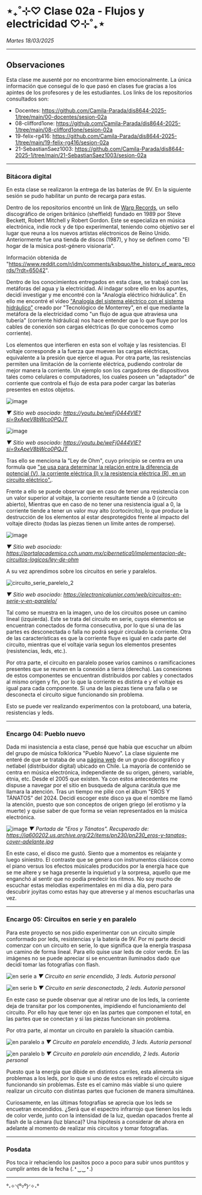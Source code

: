 # ⋆₊˚⊹♡ Clase 02a - Flujos y electricidad ♡⊹˚₊⋆

_Martes 18/03/2025_

***

## Observaciones

<!---Recordar para programar "md" (markdown): 
- https://github.com/adam-p/markdown-here/wiki/Markdown-Cheatsheet 
- https://www.markdownguide.org/basic-syntax/
- El Domingo 30 de marzo cumplí 25... no se porqué me gustaría sentirme orgullosa de ello, que se me reconociera --->

Esta clase me ausenté por no encontrarme bien emocionalmente.
La única información que conseguí de lo que pasó en clases fue gracias a los apintes de los profesores y de les estudiantes.
Los links de los repositorios consultados son:

- Docentes: <https://github.com/Camila-Parada/dis8644-2025-1/tree/main/00-docentes/sesion-02a>
- 08-clifford1one: <https://github.com/Camila-Parada/dis8644-2025-1/tree/main/08-clifford1one/sesion-02a>
- 19-felix-rg416:  <https://github.com/Camila-Parada/dis8644-2025-1/tree/main/19-felix-rg416/sesion-02a>
- 21-SebastianSaez1003: <https://github.com/Camila-Parada/dis8644-2025-1/tree/main/21-SebastianSaez1003/sesion-02a>

***

### Bitácora digital

En esta clase se realizaron la entrega de las baterías de 9V. En la siguiente sesión se pudo habilitar un punto de recarga para estas.

Dentro de los repositorios encontré un link de [Warp Records](https://warp.net/), un sello discográfico de origen británico (sheffield) fundado en 1989 por  Steve Beckett, Robert Mitchell y Robert Gordon. Este se especializa en música electrónica, indie rock y de tipo experimental, teniendo como objetivo ser el lugar que reuna a los nuevos artístas eléctronicos de Reino Unido. Anteriormente fue una tienda de discos (1987), y hoy se definen como "El hogar de la música post-género visionaria".

Información obtenida de "<https://www.reddit.com/r/idm/comments/ksbquo/the_history_of_warp_records/?rdt=65042>".

Dentro de los conocimientos entregados en esta clase, se trabajó con las metáforas del agua y la electricidad. Al indagar sobre ello en los apuntes, decidí investigar y me encontré con la "Analogía eléctrico hidráulica". En ello me encontré el video ["Analogía del sistema eléctrico con el sistema hidráulico"](https://www.youtube.com/watch?v=weFj0444VIE) creado por "Tecnológico de Monterrey", en el que mediante la metáfora de la electricidad como "un flujo de agua que atraviesa una tubería" (corriente hidráulica) nos hace entender que lo que fluye por los cables de conexión son cargas eléctricas (lo que conocemos como corriente).

Los elementos que interfieren en esta son el voltaje y las resistencias. El voltaje corresponde a la fuerza que mueven las cargas eléctricas, equivalente a la presión que ejerce el agua. Por otra parte, las resistencias permiten una limitación de la corriente eléctrica, pudiendo controlar de mejor manera la corriente. Un ejemplo son los cargadores de dispositivos tales como celulares o computadores, los cuales poseen un "adaptador" de corriente que controla el flujo de esta para poder cargar las baterías presentes en estos objetos.

![image](https://github.com/user-attachments/assets/5fdbc4ab-2d71-4915-8c9f-ed2976b7f83d)

_▼ Sitio web asociado: <https://youtu.be/weFj0444VIE?si=9xApeV8bWco0PQJT>_

![image](https://github.com/user-attachments/assets/820b19d8-7abe-4a92-91bd-0dd1c6370230)

_▼ Sitio web asociado: <https://youtu.be/weFj0444VIE?si=9xApeV8bWco0PQJT>_

Tras ello se menciona la "Ley de Ohm", cuyo principio se centra en una formula que ["se usa para determinar la relación entre la diferencia de potencial (V), la corriente eléctrica (I) y la resistencia eléctrica (R), en un circuito eléctrico".](https://portalacademico.cch.unam.mx/cibernetica1/implementacion-de-circuitos-logicos/ley-de-ohm).

Frente a ello se puede observar que en caso de tener una resistencia con un valor superior al voltaje, la corriente resultante tiende a 0 (circuito abierto), Mientras que en caso de no tener una resistencia igual a 0, la corriente tiende a tener un valor muy alto (cortocircito), lo que produce la destrucción de los elementos al estar desprotegidos frente al impacto del voltaje directo (todas las piezas tienen un límite antes de romperse).

![image](https://github.com/user-attachments/assets/83a501f3-60fb-44ef-b594-71a86988b28a)

_▼ Sitio web asociado: <https://portalacademico.cch.unam.mx/cibernetica1/implementacion-de-circuitos-logicos/ley-de-ohm>_

A su vez aprendimos sobre los circuitos en serie y paralelos.

![circuito_serie_parelelo_2](https://github.com/user-attachments/assets/e4ee193e-7bd5-4d41-a512-185cd3a7276c)

_▼ Sitio web asociado: <https://electronicajunior.com/web/circuitos-en-serie-y-en-paralelo/>_

Tal como se muestra en la imagen, uno de los circuitos posee un camino líneal (izquierda). Este se trata del circuito en serie, cuyos elementos se encuentran conectados de forma consecutiva, por lo que si una de las partes es desconectada o falla no podrá seguir circulado la corriente. Otra de las características es que la corriente fluye es igual en cada parte del circuito, mientras que el voltaje varía segun los elementos presentes (resistencias, leds, etc.).

Por otra parte, el circuito en paralelo posee varios caminos o ramificaciones presentes que se reunen en la conexión a tierra (derecha). Las conexiones de estos componentes se encuentran distribuidos por cables y conectados al mismo origen y fin, por lo que la corriente es distinta e y el voltaje es igual para cada componente. Si una de las piezas tiene una falla o se desconecta el circuito sigue funcionando sin problema.

Esto se puede ver realizando experimentos con la protoboard, una batería, resistencias y leds.

***

### Encargo 04: Pueblo nuevo

Dada mi inasistencia a esta clase, pensé que había que escuchar un albúm del grupo de música folklorica "Pueblo Nuevo". La clase siguiente me enteré de que se trataba de una [página web](https://pueblonuevo.cl/) de un grupo discográfico y netlabel (distribuidor digital) ubicado en Chile. La mayoría de contenido se centra en música electrónica, independiente de su origen, género, variable, étnia, etc. Desde el 2005 que existen.
Ya con estos antecedentes me dispuse a navegar por el sitio en busqueda de alguna carátula que me llamara la atención. Tras un tiempo me pillé con el álbum "EROS Y TÁNATOS" del 2024. Decidí escoger este disco ya que el nombre me llamó la atención, puesto que son conceptos de origen griego (el erotísmo y la muerte) y quise saber de que forma se veían representados en la música electrónica.

![image](https://github.com/user-attachments/assets/f2b23dc6-8d51-4ea1-96d1-86a20ec046b9)
_▼ Portada de "Eros y Tánatos". Recuperado de: <https://ia600202.us.archive.org/22/items/pn230/pn230_eros-y-tanatos-cover-adelante.jpg>_

En este caso, el disco me gustó. Siento que a momentos es relajante y luego siniestro. El contraste que se genera con instrumentos clásicos como el piano versus los efectos músicales producidos por la energía hace que se me altere y se haga presente la inquietud y la sorpresa, aquello que me enganchó al sentir que no podía predecir los ritmos. No soy mucho de escuchar estas melodías experimentales en mi día a día, pero para descubrir joyitas como estas hay que atreverse y al menos escucharlas una vez.

***

### Encargo 05: Circuitos en serie y en paralelo

Para este proyecto se nos pidio experimentar con un circuito simple conformado por leds, resistencias y la batería de 9V.
Por mi parte decidí comenzar con un circuito en serie, lo que significa que la energía traspasa un camino de forma lineal.
Para ello quise usar leds de color verde. En las imágenes no se puede apreciar si se encuentran iluminados dado que decidí tomar las fotografías con flash.

![en serie a](https://github.com/user-attachments/assets/d307cdcc-cd92-4bec-8304-ee0a883092d3)
_▼ Circuito en serie encendido, 3 leds. Autoría personal_

![en serie b](https://github.com/user-attachments/assets/82039f1c-731c-4d42-9fb9-6b458aa1e77f)
_▼ Circuito en serie desconectado, 2 leds. Autoría personal_

En este caso se puede observar que al retirar uno de los leds, la corriente deja de transitar por los componentes, impidiendo el funcionamiento del circuito. Por ello hay que tener ojo en las partes que componen el total, en las partes que se conectan y si las piezas funcionan sin problema.

Por otra parte, al montar un circuito en paralelo la situación cambia.

![en paralelo a](https://github.com/user-attachments/assets/c9b882a9-aeb5-49bf-8e36-b060180ee3dc)
_▼ Circuito en paralelo encendido, 3 leds. Autoría personal_

![en paralelo b](https://github.com/user-attachments/assets/7780c368-3ba2-4fc0-82fe-9fc7c0ecb805)
_▼ Circuito en paralelo aún encendido, 2 leds. Autoría personal_

Puesto que la energía que dibide en distintos carriles, esta alimenta sin problemas a los leds, por lo que si uno de estos es retirado el circuito sigue funcionando sin problemas. Este es el camino más viable si uno quiere realizar un circuito con distintas partes que fucionen de manera simultánea.

Curiosamente, en las últimas fotografías se aprecia que los leds se encuetran encendidos. ¿Será que el espectro infrarrojo que tienen los leds de color verde, junto con la intensidad de la luz, quedan opacados frente al flash de la cámara (luz blanca)? Una hipótesis a considerar de ahora en adelante al momento de realizar mis circuitos y tomar fotografías.

***

### Posdata

Pos toca ir rehaciendo los pasitos poco a poco para subir unos puntitos y cumplir antes de la fecha (. ❛ ‿‿ ❛ .)

***

°˖✧◝(⁰▿⁰)◜✧˖°
